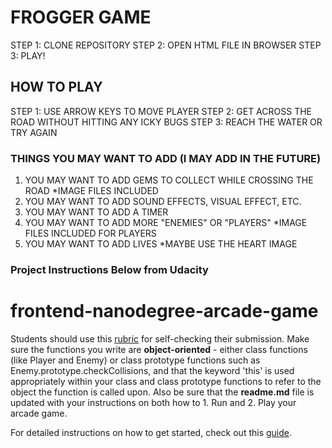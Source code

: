 
# FROGGER GAME
 
STEP 1:  CLONE REPOSITORY
STEP 2:  OPEN HTML FILE IN BROWSER
STEP 3:  PLAY!
 
## HOW TO PLAY
 
STEP 1: USE ARROW KEYS TO MOVE PLAYER
STEP 2: GET ACROSS THE ROAD WITHOUT HITTING ANY ICKY BUGS
STEP 3: REACH THE WATER OR TRY AGAIN
 
### THINGS YOU MAY WANT TO ADD (I MAY ADD IN THE FUTURE)
 
1.  YOU MAY WANT TO ADD GEMS TO COLLECT WHILE CROSSING THE ROAD *IMAGE FILES INCLUDED
2.  YOU MAY WANT TO ADD SOUND EFFECTS, VISUAL EFFECT, ETC.
3.  YOU MAY WANT TO ADD A TIMER
4.  YOU MAY WANT TO ADD MORE "ENEMIES" OR "PLAYERS" *IMAGE FILES INCLUDED FOR PLAYERS
5.  YOU MAY WANT TO ADD LIVES *MAYBE USE THE HEART IMAGE




### Project Instructions Below from Udacity

frontend-nanodegree-arcade-game
===============================

Students should use this [rubric](https://review.udacity.com/#!/projects/2696458597/rubric) for self-checking their submission. Make sure the functions you write are **object-oriented** - either class functions (like Player and Enemy) or class prototype functions such as Enemy.prototype.checkCollisions, and that the keyword 'this' is used appropriately within your class and class prototype functions to refer to the object the function is called upon. Also be sure that the **readme.md** file is updated with your instructions on both how to 1. Run and 2. Play your arcade game.

For detailed instructions on how to get started, check out this [guide](https://docs.google.com/document/d/1v01aScPjSWCCWQLIpFqvg3-vXLH2e8_SZQKC8jNO0Dc/pub?embedded=true).
